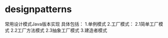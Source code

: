# designpatterns
常用设计模式Java版本实现
具体包括：
1.单例模式
2.工厂模式：
    2.1简单工厂模式
    2.2工厂方法模式
    2.3抽象工厂模式
3.建造者模式
